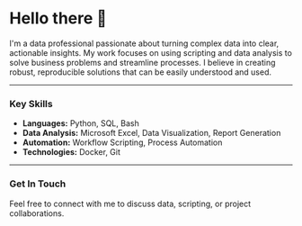 # Hello there 👋

I'm a data professional passionate about turning complex data into clear, actionable insights. My work focuses on using scripting and data analysis to solve business problems and streamline processes. I believe in creating robust, reproducible solutions that can be easily understood and used.

---

### Key Skills

* **Languages:** Python, SQL, Bash
* **Data Analysis:** Microsoft Excel, Data Visualization, Report Generation
* **Automation:** Workflow Scripting, Process Automation
* **Technologies:** Docker, Git

---

### Get In Touch

Feel free to connect with me to discuss data, scripting, or project collaborations.
